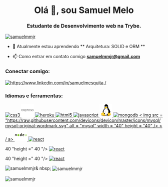 <h1 align = "center"> Olá 👋, sou Samuel Melo </h1>
<h3 align = "center"> Estudante de Desenvolvimento web na Trybe. </h3>

<p align = "left"> <a href = "https://github.com/ryo-ma/github-profile-trophy"> <img src = "https://github-profile-trophy.vercel.app/?username=samuelmmjr" alt = "samuelmmjr" /> </a> </p>

- 🌱 Atualmente estou aprendendo ** Arquitetura: SOLID e ORM **

- 📫 Como entrar em contato comigo **samuelmmjr@gmail.com**

<h3 align = "left"> Conectar comigo: </h3>
<p align = "left">
<a href="https://linkedin.com/in/https://www.linkedin.com/in/samuelmesquita/" target="blank"> <img align = "center" src = "https: // raw.githubusercontent.com/rahuldkjain/github-profile-readme-generator/master/src/images/icons/Social/linked-in-alt.svg "alt =" https://www.linkedin.com/in/samuelmesquita / "height =" 30 "width =" 40 "/> </a>
</p>

<h3 align =" left "> Idiomas e ferramentas: </h3>
<p align = "left"> <a href="https://www.w3schools.com/css/" target="_blank"> <img src = "https://raw.githubusercontent.com/devicons/devicon /master/icons/css3/css3-original-wordmark.svg "alt =" css3 "width =" 40 "height =" 40 "/> </a> <a href =" https://expressjs.com "target = "_ blank"> <img src = "https://raw.githubusercontent.com/devicons/devicon/master/icons/express/express-original-wordmark.svg" alt = "express" width = "40" height = "40" /> </a> <a href="https://heroku.com" target="_blank"> <img src = "https://www.vectorlogo.zone/logos/heroku/heroku-icon .svg "alt ="heroku "width =" 40 "height =" 40 "/> </a> <a href="https://www.w3.org/html/" target="_blank"> <img src =" https: / /raw.githubusercontent.com/devicons/devicon/master/icons/html5/html5-original-wordmark.svg "alt =" html5 "width =" 40 "height =" 40 "/> </a> <a href = "https://developer.mozilla.org/en-US/docs/Web/JavaScript" target = "_ blank"> <img src = "https://raw.githubusercontent.com/devicons/devicon/master/icons/ javascript / javascript-original.svg "alt =" javascript "width =" 40 "height =" 40 "/> </a> <a href =" https://www.linux.org/ "target =" _ blank " > <img src = "https://raw.githubusercontent.com/devicons/devicon/master/icons/linux/linux-original.svg" alt = "linux" width = "40" height = "40" /> </ a > <a href="https://www.mongodb.com/" target="_blank"> <img src = "https://raw.githubusercontent.com/devicons/devicon/master/icons/mongodb/mongodb- original-wordmark.svg "alt =" mongodb "width =" 40 "height =" 40 "/> </a> <a href="https://www.mysql.com/" target="_blank"> < img src = "https://raw.githubusercontent.com/devicons/devicon/master/icons/mysql/mysql-original-wordmark.svg" alt = "mysql" width = "40" height = "40" /> < / a> <a href = "https://nodejs.org" target = "_ blank"> <img src = "https://raw.githubusercontent.com/devicons/devicon/master/icons/nodejs/nodejs-original-wordmark.svg "alt =" nodejs "width =" 40 "height =" 40 "/> </a> <a href="https://reactjs.org/" target="_blank"> <img src =" https: / /raw.githubusercontent.com/devicons/devicon/master/icons/react/react-original-wordmark.svg "alt =" react "largura =" 40 "altura =" 40 "/> </a> </p>40 "height =" 40 "/> </a> <a href="https://reactjs.org/" target="_blank"> <img src =" https://raw.githubusercontent.com/devicons/ devicon / master / icons / react / react-original-wordmark.svg "alt =" react "width =" 40 "height =" 40 "/> </a> </p>40 "height =" 40 "/> </a> <a href="https://reactjs.org/" target="_blank"> <img src =" https://raw.githubusercontent.com/devicons/ devicon / master / icons / react / react-original-wordmark.svg "alt =" react "width =" 40 "height =" 40 "/> </a> </p>

<p> <img align = "left" src = "https://github-readme-stats.vercel.app/api/top-langs?username=samuelmmjr&show_icons=true&locale=en&layout=compact" alt = "samuelmmjr" /> </p>

<p> & nbsp; <img align = "center" src = "https://github-readme-stats.vercel.app/api?username=samuelmmjr&show_icons=true&locale=en" alt = "samuelmmjr" /> </p>

<p> <img align = "center" src = "https://github-readme-streak-stats.herokuapp.com/?user=samuelmmjr&" alt = "samuelmmjr" /> </p>



